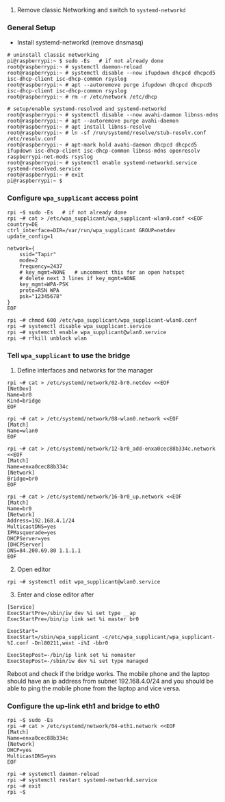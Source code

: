 

1. Remove classic Networking and switch to `systemd-networkd`
### General Setup
- Install systemd-networkd (remove dnsmasq)

```
# uninstall classic networking
pi@raspberrypi:~ $ sudo -Es   # if not already done
root@raspberrypi:~ # systemctl daemon-reload
root@raspberrypi:~ # systemctl disable --now ifupdown dhcpcd dhcpcd5 isc-dhcp-client isc-dhcp-common rsyslog
root@raspberrypi:~ # apt --autoremove purge ifupdown dhcpcd dhcpcd5 isc-dhcp-client isc-dhcp-common rsyslog
root@raspberrypi:~ # rm -r /etc/network /etc/dhcp

# setup/enable systemd-resolved and systemd-networkd
root@raspberrypi:~ # systemctl disable --now avahi-daemon libnss-mdns
root@raspberrypi:~ # apt --autoremove purge avahi-daemon
root@raspberrypi:~ # apt install libnss-resolve
root@raspberrypi:~ # ln -sf /run/systemd/resolve/stub-resolv.conf /etc/resolv.conf
root@raspberrypi:~ # apt-mark hold avahi-daemon dhcpcd dhcpcd5 ifupdown isc-dhcp-client isc-dhcp-common libnss-mdns openresolv raspberrypi-net-mods rsyslog
root@raspberrypi:~ # systemctl enable systemd-networkd.service systemd-resolved.service
root@raspberrypi:~ # exit
pi@raspberrypi:~ $
```

### Configure `wpa_supplicant` access point

```
rpi ~$ sudo -Es   # if not already done
rpi ~# cat > /etc/wpa_supplicant/wpa_supplicant-wlan0.conf <<EOF
country=DE
ctrl_interface=DIR=/var/run/wpa_supplicant GROUP=netdev
update_config=1

network={
    ssid="Tapir"
    mode=2
    frequency=2437
    # key_mgmt=NONE   # uncomment this for an open hotspot
    # delete next 3 lines if key_mgmt=NONE
    key_mgmt=WPA-PSK
    proto=RSN WPA
    psk="12345678"
}
EOF

rpi ~# chmod 600 /etc/wpa_supplicant/wpa_supplicant-wlan0.conf
rpi ~# systemctl disable wpa_supplicant.service
rpi ~# systemctl enable wpa_supplicant@wlan0.service
rpi ~# rfkill unblock wlan
```

### Tell `wpa_supplicant` to use the bridge
1. Define interfaces and networks for the manager

```
rpi ~# cat > /etc/systemd/network/02-br0.netdev <<EOF
[NetDev]
Name=br0
Kind=bridge
EOF

rpi ~# cat > /etc/systemd/network/08-wlan0.network <<EOF
[Match]
Name=wlan0
EOF

rpi ~# cat > /etc/systemd/network/12-br0_add-enxa0cec88b334c.network <<EOF
[Match]
Name=enxa0cec88b334c
[Network]
Bridge=br0
EOF

rpi ~# cat > /etc/systemd/network/16-br0_up.network <<EOF
[Match]
Name=br0
[Network]
Address=192.168.4.1/24
MulticastDNS=yes
IPMasquerade=yes
DHCPServer=yes
[DHCPServer]
DNS=84.200.69.80 1.1.1.1
EOF
```

2. Open editor
```
rpi ~# systemctl edit wpa_supplicant@wlan0.service
```

3. Enter and close editor after

```
[Service]
ExecStartPre=/sbin/iw dev %i set type __ap
ExecStartPre=/bin/ip link set %i master br0

ExecStart=
ExecStart=/sbin/wpa_supplicant -c/etc/wpa_supplicant/wpa_supplicant-%I.conf -Dnl80211,wext -i%I -bbr0

ExecStopPost=-/bin/ip link set %i nomaster
ExecStopPost=-/sbin/iw dev %i set type managed
```

Reboot and check if the bridge works. The mobile phone and the laptop should have an ip address from subnet 192.168.4.0/24 and you should be able to ping the mobile phone from the laptop and vice versa.


### Configure the up-link eth1 and bridge to eth0

```
rpi ~$ sudo -Es
rpi ~# cat > /etc/systemd/network/04-eth1.network <<EOF
[Match]
Name=enxa0cec88b334c
[Network]
DHCP=yes
MulticastDNS=yes
EOF
```

```
rpi ~# systemctl daemon-reload
rpi ~# systemctl restart systemd-networkd.service
rpi ~# exit
rpi ~$
```
